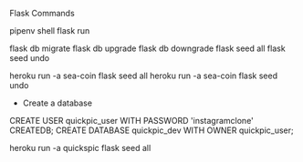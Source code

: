 Flask Commands

pipenv shell
flask run

flask db migrate
flask db upgrade
flask db downgrade
flask seed all
flask seed undo


heroku run -a sea-coin flask seed all
heroku run -a sea-coin flask seed undo


- Create a database

CREATE USER quickpic_user WITH PASSWORD 'instagramclone' CREATEDB;
CREATE DATABASE quickpic_dev WITH OWNER quickpic_user;

heroku run -a quickspic flask seed all
